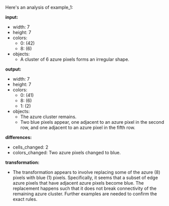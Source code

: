 Here's an analysis of example_1:

**input:**

*   width: 7
*   height: 7
*   colors:
    *   0: (42)
    *   8: (6)
*   objects:
    *   A cluster of 6 azure pixels forms an irregular shape.

**output:**

*   width: 7
*   height: 7
*   colors:
    *   0: (41)
    *   8: (6)
    *   1: (2)
*   objects:
    *   The azure cluster remains.
    *   Two blue pixels appear, one adjacent to an azure pixel in the second row, and one adjacent to an azure pixel in the fifth row.

**differences:**

*   cells_changed: 2
*   colors_changed: Two azure pixels changed to blue.

**transformation:**

*   The transformation appears to involve replacing some of the azure (8) pixels with blue (1) pixels. Specifically, it seems that a subset of edge azure pixels that have adjacent azure pixels become blue.  The replacement happens such that it does not break connectivity of the remaining azure cluster.  Further examples are needed to confirm the exact rules.




